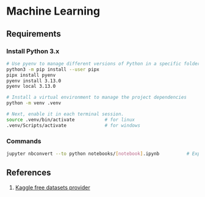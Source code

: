 # Machine Learning

## Requirements

### Install Python 3.x

```sh
# Use pyenv to manage different versions of Python in a specific folder
python3 -m pip install --user pipx
pipx install pyenv
pyenv install 3.13.0
pyenv local 3.13.0

# Install a virtual environment to manage the project dependencies
python -m venv .venv

# Next, enable it in each terminal session.
source .venv/bin/activate           # for linux
.venv/Scripts/activate              # for windows
```

### Commands
```sh
jupyter nbconvert --to python notebooks/[notebook].ipynb          # Export code from notebook to python script: 
```

## References

1. [Kaggle free datasets provider](https://www.kaggle.com/datasets)